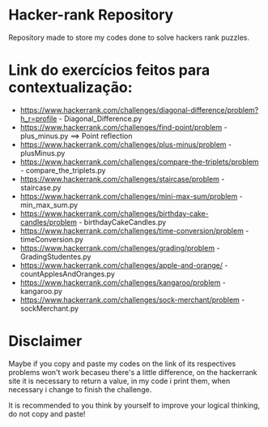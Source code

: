 # Hacker-rank Repository

Repository made to store my codes done to solve hackers rank puzzles.

# Link do exercícios feitos para contextualização:

* https://www.hackerrank.com/challenges/diagonal-difference/problem?h_r=profile - Diagonal_Difference.py
* https://www.hackerrank.com/challenges/find-point/problem - plus_minus.py ==> Point reflection
* https://www.hackerrank.com/challenges/plus-minus/problem - plusMinus.py 
* https://www.hackerrank.com/challenges/compare-the-triplets/problem - compare_the_triplets.py
* https://www.hackerrank.com/challenges/staircase/problem - staircase.py
* https://www.hackerrank.com/challenges/mini-max-sum/problem - min_max_sum.py
* https://www.hackerrank.com/challenges/birthday-cake-candles/problem - birthdayCakeCandles.py
* https://www.hackerrank.com/challenges/time-conversion/problem - timeConversion.py
* https://www.hackerrank.com/challenges/grading/problem - GradingStudentes.py
* https://www.hackerrank.com/challenges/apple-and-orange/ - countApplesAndOranges.py
* https://www.hackerrank.com/challenges/kangaroo/problem - kangaroo.py
* https://www.hackerrank.com/challenges/sock-merchant/problem - sockMerchant.py

# Disclaimer

Maybe if you copy and paste my codes on the link of its respectives problems won't work becaseu there's a little difference, on the hackerrank site it is necessary to return a value, in my code i print them, when necessary i change to finish the challenge.

It is recommended to you think by yourself to improve your logical thinking, do not copy and paste!